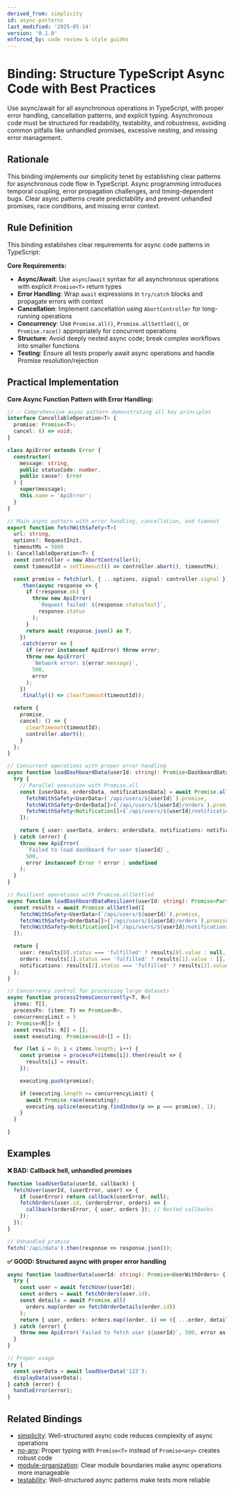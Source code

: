 ```yaml
---
derived_from: simplicity
id: async-patterns
last_modified: '2025-05-14'
version: '0.1.0'
enforced_by: code review & style guides
---
```

# Binding: Structure TypeScript Async Code with Best Practices

Use async/await for all asynchronous operations in TypeScript, with proper error
handling, cancellation patterns, and explicit typing. Asynchronous code must be
structured for readability, testability, and robustness, avoiding common pitfalls like
unhandled promises, excessive nesting, and missing error management.

## Rationale

This binding implements our simplicity tenet by establishing clear patterns for asynchronous code flow in TypeScript. Async programming introduces temporal coupling, error propagation challenges, and timing-dependent bugs. Clear async patterns create predictability and prevent unhandled promises, race conditions, and missing error context.

## Rule Definition

This binding establishes clear requirements for async code patterns in TypeScript:

**Core Requirements:**

- **Async/Await**: Use `async`/`await` syntax for all asynchronous operations with explicit `Promise<T>` return types
- **Error Handling**: Wrap `await` expressions in `try/catch` blocks and propagate errors with context
- **Cancellation**: Implement cancellation using `AbortController` for long-running operations
- **Concurrency**: Use `Promise.all()`, `Promise.allSettled()`, or `Promise.race()` appropriately for concurrent operations
- **Structure**: Avoid deeply nested async code; break complex workflows into smaller functions
- **Testing**: Ensure all tests properly await async operations and handle Promise resolution/rejection

## Practical Implementation

**Core Async Function Pattern with Error Handling:**

```typescript
// ✅ Comprehensive async pattern demonstrating all key principles
interface CancellableOperation<T> {
  promise: Promise<T>;
  cancel: () => void;
}

class ApiError extends Error {
  constructor(
    message: string,
    public statusCode: number,
    public cause?: Error
  ) {
    super(message);
    this.name = 'ApiError';
  }
}

// Main async pattern with error handling, cancellation, and timeout
export function fetchWithSafety<T>(
  url: string,
  options?: RequestInit,
  timeoutMs = 5000
): CancellableOperation<T> {
  const controller = new AbortController();
  const timeoutId = setTimeout(() => controller.abort(), timeoutMs);

  const promise = fetch(url, { ...options, signal: controller.signal })
    .then(async response => {
      if (!response.ok) {
        throw new ApiError(
          `Request failed: ${response.statusText}`,
          response.status
        );
      }
      return await response.json() as T;
    })
    .catch(error => {
      if (error instanceof ApiError) throw error;
      throw new ApiError(
        `Network error: ${error.message}`,
        500,
        error
      );
    })
    .finally(() => clearTimeout(timeoutId));

  return {
    promise,
    cancel: () => {
      clearTimeout(timeoutId);
      controller.abort();
    }
  };
}

// Concurrent operations with proper error handling
async function loadDashboardData(userId: string): Promise<DashboardData> {
  try {
    // Parallel execution with Promise.all
    const [userData, ordersData, notificationsData] = await Promise.all([
      fetchWithSafety<UserData>(`/api/users/${userId}`).promise,
      fetchWithSafety<OrderData[]>(`/api/users/${userId}/orders`).promise,
      fetchWithSafety<Notification[]>(`/api/users/${userId}/notifications`).promise
    ]);

    return { user: userData, orders: ordersData, notifications: notificationsData };
  } catch (error) {
    throw new ApiError(
      `Failed to load dashboard for user ${userId}`,
      500,
      error instanceof Error ? error : undefined
    );
  }
}

// Resilient operations with Promise.allSettled
async function loadDashboardDataResilient(userId: string): Promise<Partial<DashboardData>> {
  const results = await Promise.allSettled([
    fetchWithSafety<UserData>(`/api/users/${userId}`).promise,
    fetchWithSafety<OrderData[]>(`/api/users/${userId}/orders`).promise,
    fetchWithSafety<Notification[]>(`/api/users/${userId}/notifications`).promise
  ]);

  return {
    user: results[0].status === 'fulfilled' ? results[0].value : null,
    orders: results[1].status === 'fulfilled' ? results[1].value : [],
    notifications: results[2].status === 'fulfilled' ? results[2].value : []
  };
}

// Concurrency control for processing large datasets
async function processItemsConcurrently<T, R>(
  items: T[],
  processFn: (item: T) => Promise<R>,
  concurrencyLimit = 5
): Promise<R[]> {
  const results: R[] = [];
  const executing: Promise<void>[] = [];

  for (let i = 0; i < items.length; i++) {
    const promise = processFn(items[i]).then(result => {
      results[i] = result;
    });

    executing.push(promise);

    if (executing.length >= concurrencyLimit) {
      await Promise.race(executing);
      executing.splice(executing.findIndex(p => p === promise), 1);
    }
  }

}
```

## Examples

**❌ BAD: Callback hell, unhandled promises**
```typescript
function loadUserData(userId, callback) {
  fetchUser(userId, (userError, user) => {
    if (userError) return callback(userError, null);
    fetchOrders(user.id, (ordersError, orders) => {
      callback(ordersError, { user, orders }); // Nested callbacks
    });
  });
}

// Unhandled promise
fetch('/api/data').then(response => response.json());
```

**✅ GOOD: Structured async with proper error handling**
```typescript
async function loadUserData(userId: string): Promise<UserWithOrders> {
  try {
    const user = await fetchUser(userId);
    const orders = await fetchOrders(user.id);
    const details = await Promise.all(
      orders.map(order => fetchOrderDetails(order.id))
    );
    return { user, orders: orders.map((order, i) => ({ ...order, details: details[i] })) };
  } catch (error) {
    throw new ApiError(`Failed to fetch user ${userId}`, 500, error as Error);
  }
}

// Proper usage
try {
  const userData = await loadUserData('123');
  displayData(userData);
} catch (error) {
  handleError(error);
}
```

## Related Bindings

- [simplicity](../../tenets/simplicity.md): Well-structured async code reduces complexity of async operations
- [no-any](no-any.md): Proper typing with `Promise<T>` instead of `Promise<any>` creates robust code
- [module-organization](module-organization.md): Clear module boundaries make async operations more manageable
- [testability](../../tenets/testability.md): Well-structured async patterns make tests more reliable
